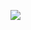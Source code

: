 [![](https://img.shields.io/badge/author-XiaYanji-green.svg)](https://github.com/callmefisher/bak_basic)
